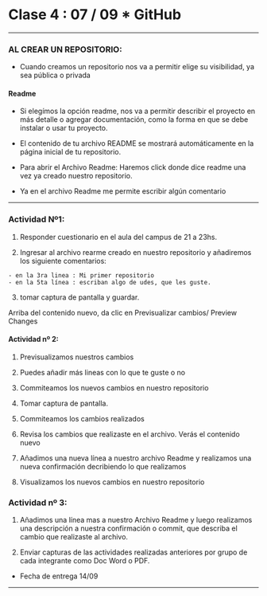 # Clase 4 : 07 / 09  * GitHub

---

### AL CREAR UN REPOSITORIO:


- Cuando creamos un repositorio  nos va  a permitir elige su visibilidad, ya sea pública o privada

 
#### Readme

- Si elegímos la opción readme, nos va a permitir describir el proyecto en más detalle o agregar documentación, como la forma en que se debe instalar o usar tu proyecto. 

- El contenido de tu archivo README se mostrará automáticamente en la página inicial de tu repositorio.

- Para abrir el Archivo Readme: Haremos click donde dice readme una vez ya creado nuestro repositorio.

- Ya en el archivo Readme me permite escribir algún comentario

---

### Actividad Nº1:

1. Responder cuestionario en el aula del campus de 21 a 23hs.

2. Ingresar al archivo rearme creado en nuestro repositorio y añadiremos los siguiente comentarios:
```
- en la 3ra linea : Mi primer repositorio
- en la 5ta línea : escriban algo de udes, que les guste.
```

3. tomar captura  de pantalla y guardar.

Arriba del contenido nuevo, da clic en Previsualizar cambios/ Preview Changes


#### Actividad nº 2:

1. Previsualizamos nuestros cambios

2. Puedes añadir más lineas con lo que te guste o no

3. Commiteamos los nuevos cambios en nuestro repositorio 

4. Tomar captura de pantalla.

5. Commiteamos los cambios realizados

6. Revisa los cambios que realizaste en el archivo. Verás el contenido nuevo 

7. Añadimos una nueva línea a nuestro archivo Readme y realizamos una nueva confirmación decribiendo lo que realizamos

 8. Visualizamos los nuevos cambios en nuestro repositorio

### Actividad nº 3:

1. Añadimos una línea mas a nuestro Archivo Readme y luego realizamos una descripción  a nuestra confirmación  o commit, que describa el cambio que realizaste al archivo. 

2. Enviar capturas de las actividades realizadas anteriores por grupo de cada integrante como Doc Word o PDF.


- Fecha de entrega 14/09

---
